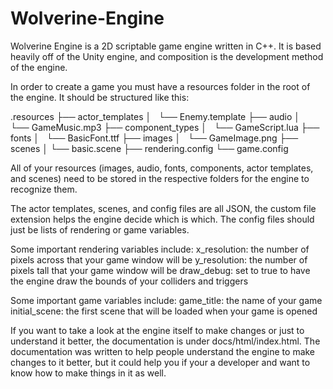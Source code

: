 # Wolverine-Engine

Wolverine Engine is a 2D scriptable game engine written in C++.
It is based heavily off of the Unity engine, and composition is the development method of the engine.

In order to create a game you must have a resources folder in the root of the engine. It should be structured like this:

.resources
├── actor_templates
│   └── Enemy.template
├── audio
│   └── GameMusic.mp3
├── component_types
│   └── GameScript.lua
├── fonts
│   └── BasicFont.ttf
├── images
│   └── GameImage.png
├── scenes
│    └── basic.scene
├── rendering.config
└── game.config

All of your resources (images, audio, fonts, components, actor templates, and scenes) need to be stored in the respective folders for the engine to recognize them.

The actor templates, scenes, and config files are all JSON, the custom file extension helps the engine decide which is which.
The config files should just be lists of rendering or game variables.

Some important rendering variables include:
x_resolution: the number of pixels across that your game window will be
y_resolution: the number of pixels tall that your game window will be
draw_debug: set to true to have the engine draw the bounds of your colliders and triggers

Some important game variables include:
game_title: the name of your game
initial_scene: the first scene that will be loaded when your game is opened

If you want to take a look at the engine itself to make changes or just to understand it better, the documentation is under docs/html/index.html.
The documentation was written to help people understand the engine to make changes to it better, but it could help you if your a developer and want to know how
to make things in it as well.



